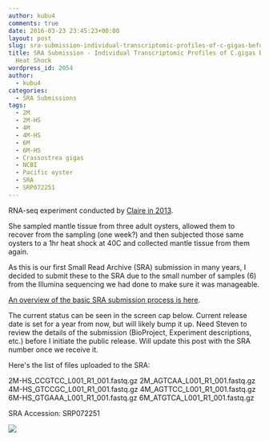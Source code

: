 ```yaml
---
author: kubu4
comments: true
date: 2016-03-23 23:45:23+00:00
layout: post
slug: sra-submission-individual-transcriptomic-profiles-of-c-gigas-before-after-heat-shock
title: SRA Submission - Individual Transcriptomic Profiles of C.gigas Before & After
  Heat Shock
wordpress_id: 2054
author:
  - kubu4
categories:
  - SRA Submissions
tags:
  - 2M
  - 2M-HS
  - 4M
  - 4M-HS
  - 6M
  - 6M-HS
  - Crassostrea gigas
  - NCBI
  - Pacific oyster
  - SRA
  - SRP072251
---
```


RNA-seq experiment conducted by [Claire in 2013](https://claireeolson.blogspot.com/).

She sampled mantle tissue from three adult oysters, allowed them to recover from the sampling (one week?) and then subjected those same oysters to a 1hr heat shock at 40C and collected mantle tissue from them again.

As this is our first Small Read Archive (SRA) submission in many years, I decided to submit these to the SRA due to the small number of samples (6) from the Illumina sequencing we had done to make sure it was manageable.

[An overview of the basic SRA submission process is here](2016/03/23/data-management-sra-submission-overview.html).

The current status can be seen in the screen cap below. Current release date is set for a year from now, but will likely bump it up. Need Steven to review the details of the submission (BioProject, Experiment descriptions, etc.) before I initiate the public release. Will update this post with the SRA number once we receive it.

Here's the list of files uploaded to the SRA:

2M-HS_CCGTCC_L001_R1_001.fastq.gz
2M_AGTCAA_L001_R1_001.fastq.gz
4M-HS_GTCCGC_L001_R1_001.fastq.gz
4M_AGTTCC_L001_R1_001.fastq.gz
6M-HS_GTGAAA_L001_R1_001.fastq.gz
6M_ATGTCA_L001_R1_001.fastq.gz

SRA Accession: SRP072251

[![](https://eagle.fish.washington.edu/Arabidopsis/20160323_SRA_submission.jpg)](http://eagle.fish.washington.edu/Arabidopsis/20160323_SRA_submission.jpg)
